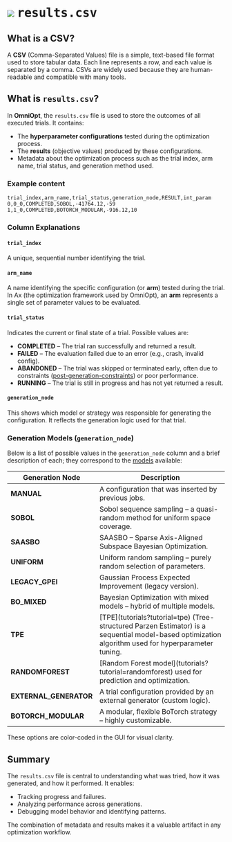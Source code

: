 # <img class='emoji_nav' src='emojis/chart.svg' /> <tt>results.csv</tt>

<!-- What is the results.csv and what do its columns mean? -->

<!-- Category: Preparations, Basics and Setup -->

<div id="toc"></div>

## What is a CSV?

A **CSV** (Comma-Separated Values) file is a simple, text-based file format used to store tabular data. Each line represents a row, and each value is separated by a comma. CSVs are widely used because they are human-readable and compatible with many tools.

## What is `results.csv`?

In **OmniOpt**, the `results.csv` file is used to store the outcomes of all executed trials. It contains:

- The **hyperparameter configurations** tested during the optimization process.
- The **results** (objective values) produced by these configurations.
- Metadata about the optimization process such as the trial index, arm name, trial status, and generation method used.

### Example content

```csv
trial_index,arm_name,trial_status,generation_node,RESULT,int_param
0,0_0,COMPLETED,SOBOL,-41764.12,-59
1,1_0,COMPLETED,BOTORCH_MODULAR,-916.12,10
```

### Column Explanations

#### `trial_index`

A unique, sequential number identifying the trial.

#### `arm_name`

A name identifying the specific configuration (or **arm**) tested during the trial.
In Ax (the optimization framework used by OmniOpt), an **arm** represents a single set of parameter values to be evaluated.

#### `trial_status`

Indicates the current or final state of a trial. Possible values are:

- **COMPLETED** – The trial ran successfully and returned a result.
- **FAILED** – The evaluation failed due to an error (e.g., crash, invalid config).
- **ABANDONED** – The trial was skipped or terminated early, often due to constraints ([post-generation-constraints](tutorials?tutorial=constraints#post-generation-constraints)) or poor performance.
- **RUNNING** – The trial is still in progress and has not yet returned a result.

#### `generation_node`

This shows which model or strategy was responsible for generating the configuration. It reflects the generation logic used for that trial.

### Generation Models (`generation_node`)

Below is a list of possible values in the `generation_node` column and a brief description of each; they correspond to the [models](tutorials?tutorial=models) available:

<table>
  <thead>
    <tr>
      <th>Generation Node</th>
      <th>Description</th>
    </tr>
  </thead>
  <tbody>
    <tr>
      <td><strong>MANUAL</strong></td>
      <td>A configuration that was inserted by previous jobs.</td>
    </tr>
    <tr>
      <td><strong>SOBOL</strong></td>
      <td>Sobol sequence sampling – a quasi-random method for uniform space coverage.</td>
    </tr>
    <tr>
      <td><strong>SAASBO</strong></td>
      <td>SAASBO – Sparse Axis-Aligned Subspace Bayesian Optimization.</td>
    </tr>
    <tr>
      <td><strong>UNIFORM</strong></td>
      <td>Uniform random sampling – purely random selection of parameters.</td>
    </tr>
    <tr>
      <td><strong>LEGACY_GPEI</strong></td>
      <td>Gaussian Process Expected Improvement (legacy version).</td>
    </tr>
    <tr>
      <td><strong>BO_MIXED</strong></td>
      <td>Bayesian Optimization with mixed models – hybrid of multiple models.</td>
    </tr>
    <tr>
      <td><strong>TPE</strong></td>
      <td>[TPE](tutorials?tutorial=tpe) (Tree-structured Parzen Estimator) is a sequential model-based optimization algorithm used for hyperparameter tuning.</td>
    </tr>
    <tr>
      <td><strong>RANDOMFOREST</strong></td>
      <td>[Random Forest model](tutorials?tutorial=randomforest) used for prediction and optimization.</td>
    </tr>
    <tr>
      <td><strong>EXTERNAL_GENERATOR</strong></td>
      <td>A trial configuration provided by an external generator (custom logic).</td>
    </tr>
    <tr>
      <td><strong>BOTORCH_MODULAR</strong></td>
      <td>A modular, flexible BoTorch strategy – highly customizable.</td>
    </tr>
  </tbody>
</table>

These options are color-coded in the GUI for visual clarity.

## Summary

The `results.csv` file is central to understanding what was tried, how it was generated, and how it performed. It enables:

- Tracking progress and failures.
- Analyzing performance across generations.
- Debugging model behavior and identifying patterns.

The combination of metadata and results makes it a valuable artifact in any optimization workflow.
